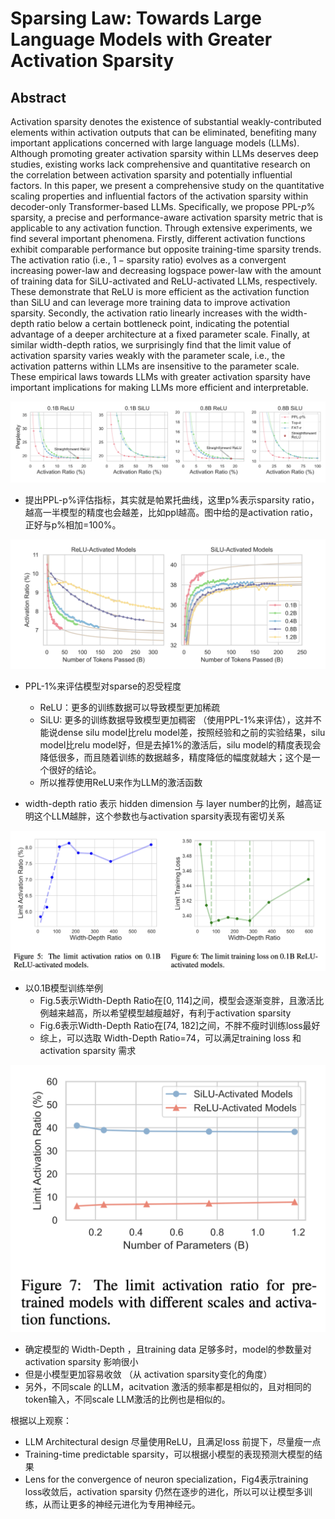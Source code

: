 # Sparsing Law: Towards Large Language Models with Greater Activation Sparsity

## Abstract

Activation sparsity denotes the existence of substantial weakly-contributed
elements within activation outputs that can be eliminated, benefiting many
important applications concerned with large language models (LLMs). Although
promoting greater activation sparsity within LLMs deserves deep studies,
existing works lack comprehensive and quantitative research on the correlation
between activation sparsity and potentially influential factors. In this paper,
we present a comprehensive study on the quantitative scaling properties and
influential factors of the activation sparsity within decoder-only
Transformer-based LLMs. Specifically, we propose PPL-$p\%$ sparsity, a precise
and performance-aware activation sparsity metric that is applicable to any
activation function. Through extensive experiments, we find several important
phenomena. Firstly, different activation functions exhibit comparable
performance but opposite training-time sparsity trends. The activation ratio
(i.e., $1-\mathrm{sparsity\ ratio}$) evolves as a convergent increasing
power-law and decreasing logspace power-law with the amount of training data
for SiLU-activated and ReLU-activated LLMs, respectively. These demonstrate
that ReLU is more efficient as the activation function than SiLU and can
leverage more training data to improve activation sparsity. Secondly, the
activation ratio linearly increases with the width-depth ratio below a certain
bottleneck point, indicating the potential advantage of a deeper architecture
at a fixed parameter scale. Finally, at similar width-depth ratios, we
surprisingly find that the limit value of activation sparsity varies weakly
with the parameter scale, i.e., the activation patterns within LLMs are
insensitive to the parameter scale. These empirical laws towards LLMs with
greater activation sparsity have important implications for making LLMs more
efficient and interpretable.


![](fig3.png)

- 提出PPL-p%评估指标，其实就是帕累托曲线，这里p%表示sparsity ratio，越高一半模型的精度也会越差，比如ppl越高。图中给的是activation ratio，正好与p%相加=100%。


![](fig4.png)

- PPL-1%来评估模型对sparse的忍受程度
  - ReLU：更多的训练数据可以导致模型更加稀疏
  - SiLU: 更多的训练数据导致模型更加稠密 （使用PPL-1%来评估），这并不能说dense silu model比relu model差，按照经验和之前的实验结果，silu model比relu model好，但是去掉1%的激活后，silu model的精度表现会降低很多，而且随着训练的数据越多，精度降低的幅度就越大；这个是一个很好的结论。
  - 所以推荐使用ReLU来作为LLM的激活函数

- width-depth ratio 表示 hidden dimension 与 layer number的比例，越高证明这个LLM越胖，这个参数也与activation sparsity表现有密切关系

![](fig5.png)

- 以0.1B模型训练举例
  - Fig.5表示Width-Depth Ratio在[0, 114]之间，模型会逐渐变胖，且激活比例越来越高，所以希望模型越瘦越好，有利于activation sparsity
  - Fig.6表示Width-Depth Ratio在[74, 182]之间，不胖不瘦时训练loss最好
  - 综上，可以选取 Width-Depth Ratio=74，可以满足training loss 和 activation sparsity 需求

![](fig7.png)

- 确定模型的 Width-Depth ，且training data 足够多时，model的参数量对 activation sparsity 影响很小
- 但是小模型更加容易收敛 （从 activation sparsity变化的角度）
- 另外，不同scale 的LLM，acitvation 激活的频率都是相似的，且对相同的token输入，不同scale LLM激活的比例也是相似的。

根据以上观察：
- LLM Architectural design 尽量使用ReLU，且满足loss 前提下，尽量瘦一点
- Training-time predictable sparsity，可以根据小模型的表现预测大模型的结果
- Lens for the convergence of neuron specialization，Fig4表示training loss收敛后，activation sparsity 仍然在逐步的进化，所以可以让模型多训练，从而让更多的神经元进化为专用神经元。